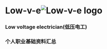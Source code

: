 # Low-v-e![Low-v-e logo](https://i0.hippopx.com/photos/932/937/222/candle-artificial-electrically-tree-candle-df8f27aeb6e5b9d5c7d660bdc99b24fb.jpg)




### Low voltage electrician(低压电工)

### 个人职业基础资料汇总